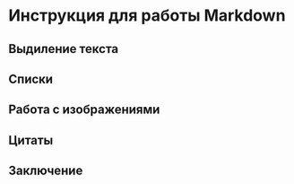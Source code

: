 # Инструкция для работы Markdown

## Выдиление текста  

## Списки 

## Работа с изображениями 

## Цитаты 

## Заключение 